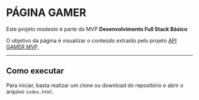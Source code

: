 # PÁGINA GAMER

Este projeto modesto é parte do MVP **Desenvolvimento Full Stack Básico** 

O objetivo da página é visualizar o conteúdo extraído pelo projeto [API GAMER MVP](https://github.com/LuannSP/projeto-mvp-dev-full-stack-basico-api).

---
## Como executar 

Para iniciar, basta realizar um clone ou download do repositório e abrir o arquivo `index.html`.
